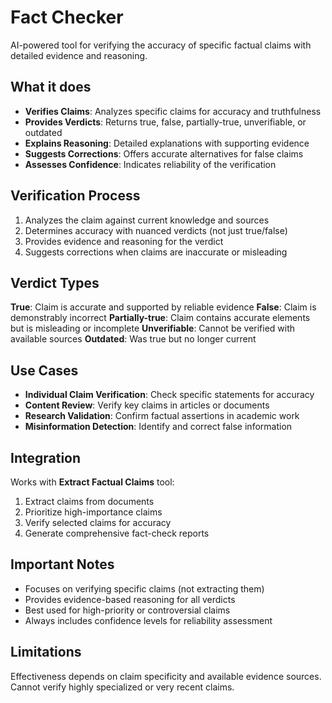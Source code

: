 # Fact Checker

AI-powered tool for verifying the accuracy of specific factual claims with detailed evidence and reasoning.

## What it does

- **Verifies Claims**: Analyzes specific claims for accuracy and truthfulness
- **Provides Verdicts**: Returns true, false, partially-true, unverifiable, or outdated
- **Explains Reasoning**: Detailed explanations with supporting evidence
- **Suggests Corrections**: Offers accurate alternatives for false claims
- **Assesses Confidence**: Indicates reliability of the verification

## Verification Process

1. Analyzes the claim against current knowledge and sources
2. Determines accuracy with nuanced verdicts (not just true/false)
3. Provides evidence and reasoning for the verdict
4. Suggests corrections when claims are inaccurate or misleading

## Verdict Types

**True**: Claim is accurate and supported by reliable evidence
**False**: Claim is demonstrably incorrect
**Partially-true**: Claim contains accurate elements but is misleading or incomplete
**Unverifiable**: Cannot be verified with available sources
**Outdated**: Was true but no longer current

## Use Cases

- **Individual Claim Verification**: Check specific statements for accuracy
- **Content Review**: Verify key claims in articles or documents
- **Research Validation**: Confirm factual assertions in academic work
- **Misinformation Detection**: Identify and correct false information

## Integration

Works with **Extract Factual Claims** tool:
1. Extract claims from documents
2. Prioritize high-importance claims
3. Verify selected claims for accuracy
4. Generate comprehensive fact-check reports

## Important Notes

- Focuses on verifying specific claims (not extracting them)
- Provides evidence-based reasoning for all verdicts
- Best used for high-priority or controversial claims
- Always includes confidence levels for reliability assessment

## Limitations

Effectiveness depends on claim specificity and available evidence sources. Cannot verify highly specialized or very recent claims.